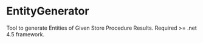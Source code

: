 # EntityGenerator
Tool to generate Entities of Given Store Procedure Results.
Required >= .net 4.5 framework.
